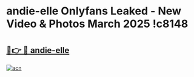 # andie-elle Onlyfans Leaked - New Video & Photos March 2025 !c8148

# <h2><a href="https://o8qikh.iuczelnia.edu.pl?title=andie-elle&ref=c8148">🔗👉 🔴 andie-elle</a></h2>

[![acn](https://github.com/user-attachments/assets/0f9c940e-d8b0-45ae-aac7-cd30a18b3e1c)](https://o8qikh.iuczelnia.edu.pl?title=andie-elle&ref=c8148)

